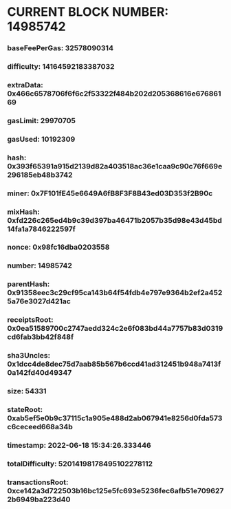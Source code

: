 # CURRENT BLOCK NUMBER: 14985742

### baseFeePerGas: 32578090314
### difficulty: 14164592183387032
### extraData: 0x466c6578706f6f6c2f53322f484b202d205368616e67686169
### gasLimit: 29970705
### gasUsed: 10192309
### hash: 0x393f65391a915d2139d82a403518ac36e1caa9c90c76f669e296185eb48b3742
### miner: 0x7F101fE45e6649A6fB8F3F8B43ed03D353f2B90c
### mixHash: 0xfd226c265ed4b9c39d397ba46471b2057b35d98e43d45bd14fa1a7846222597f
### nonce: 0x98fc16dba0203558
### number: 14985742
### parentHash: 0x91358eec3c29cf95ca143b64f54fdb4e797e9364b2ef2a4525a76e3027d421ac
### receiptsRoot: 0x0ea51589700c2747aedd324c2e6f083bd44a7757b83d0319cd6fab3bb42f848f
### sha3Uncles: 0x1dcc4de8dec75d7aab85b567b6ccd41ad312451b948a7413f0a142fd40d49347
### size: 54331
### stateRoot: 0xab5ef5e0b9c37115c1a905e488d2ab067941e8256d0fda573c6ceceed668a34b
### timestamp: 2022-06-18 15:34:26.333446
### totalDifficulty: 52014198178495102278112
### transactionsRoot: 0xce142a3d722503b16bc125e5fc693e5236fec6afb51e7096272b6949ba223d40
